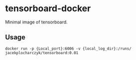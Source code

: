 # tensorboard-docker
Minimal image of tensorboard.

## Usage

`docker run -p {Local_port}:6006 -v {local_log_dir}:/runs/ jacekplocharczyk/tensorboard:0.01`
